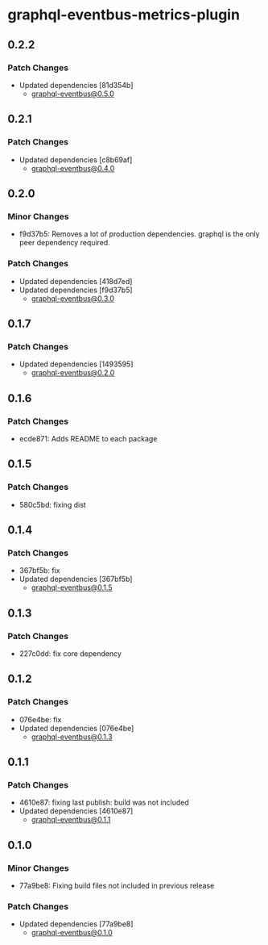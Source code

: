 # graphql-eventbus-metrics-plugin

## 0.2.2

### Patch Changes

- Updated dependencies [81d354b]
  - graphql-eventbus@0.5.0

## 0.2.1

### Patch Changes

- Updated dependencies [c8b69af]
  - graphql-eventbus@0.4.0

## 0.2.0

### Minor Changes

- f9d37b5: Removes a lot of production dependencies. graphql is the only peer dependency required.

### Patch Changes

- Updated dependencies [418d7ed]
- Updated dependencies [f9d37b5]
  - graphql-eventbus@0.3.0

## 0.1.7

### Patch Changes

- Updated dependencies [1493595]
  - graphql-eventbus@0.2.0

## 0.1.6

### Patch Changes

- ecde871: Adds README to each package

## 0.1.5

### Patch Changes

- 580c5bd: fixing dist

## 0.1.4

### Patch Changes

- 367bf5b: fix
- Updated dependencies [367bf5b]
  - graphql-eventbus@0.1.5

## 0.1.3

### Patch Changes

- 227c0dd: fix core dependency

## 0.1.2

### Patch Changes

- 076e4be: fix
- Updated dependencies [076e4be]
  - graphql-eventbus@0.1.3

## 0.1.1

### Patch Changes

- 4610e87: fixing last publish: build was not included
- Updated dependencies [4610e87]
  - graphql-eventbus@0.1.1

## 0.1.0

### Minor Changes

- 77a9be8: Fixing build files not included in previous release

### Patch Changes

- Updated dependencies [77a9be8]
  - graphql-eventbus@0.1.0
